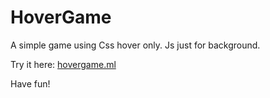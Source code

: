 # HoverGame
A simple game using Css hover only. Js just for background.

Try it here: [hovergame.ml](www.hovergame.ml)

Have fun!
